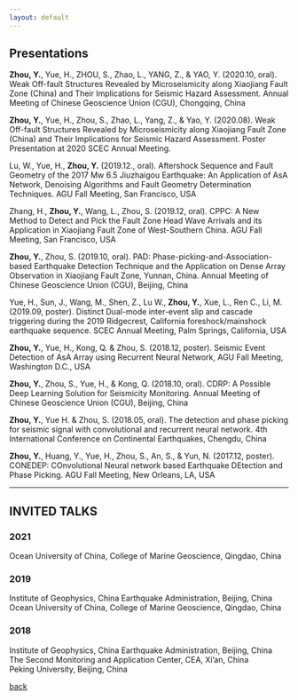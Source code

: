 ```yaml
---
layout: default
---
```

## Presentations

**Zhou, Y.**, Yue, H., ZHOU, S., Zhao, L., YANG, Z., & YAO, Y. (2020.10, oral). Weak Off-fault Structures Revealed by Microseismicity along Xiaojiang Fault Zone (China) and Their Implications for Seismic Hazard Assessment. Annual Meeting of Chinese Geoscience Union (CGU), Chongqing, China

**Zhou, Y.**, Yue, H., Zhou, S., Zhao, L., Yang, Z., & Yao, Y. (2020.08). Weak Off-fault Structures Revealed by Microseismicity along Xiaojiang Fault Zone (China) and Their Implications for Seismic Hazard Assessment. Poster Presentation at 2020 SCEC Annual Meeting.

Lu, W., Yue, H., **Zhou, Y.** (2019.12., oral). Aftershock Sequence and Fault Geometry of the 2017 Mw 6.5 Jiuzhaigou Earthquake: An Application of AsA Network, Denoising Algorithms and Fault Geometry Determination Techniques. AGU Fall Meeting, San Francisco, USA

Zhang, H., **Zhou, Y.**, Wang, L., Zhou, S. (2019.12, oral). CPPC: A New Method to Detect and Pick the Fault Zone Head Wave Arrivals and its Application in Xiaojiang Fault Zone of West-Southern China. AGU Fall Meeting, San Francisco, USA

**Zhou, Y.**, Zhou, S. (2019.10, oral). PAD: Phase-picking-and-Association-based Earthquake Detection Technique and the Application on Dense Array Observation in Xiaojiang Fault Zone, Yunnan, China. Annual Meeting of Chinese Geoscience Union (CGU), Beijing, China

Yue, H., Sun, J., Wang, M., Shen, Z., Lu W., **Zhou, Y.**, Xue, L., Ren C., Li, M. (2019.09, poster). Distinct Dual-mode inter-event slip and cascade triggering during the 2019 Ridgecrest, California foreshock/mainshock earthquake sequence. SCEC Annual Meeting, Palm Springs, California, USA

**Zhou, Y.**, Yue, H., Kong, Q. & Zhou, S. (2018.12, poster). Seismic Event Detection of AsA Array using Recurrent Neural Network, AGU Fall Meeting, Washington D.C., USA

**Zhou, Y.**, Zhou, S., Yue, H., & Kong, Q. (2018.10, oral). CDRP: A Possible Deep Learning Solution for Seismicity Monitoring. Annual Meeting of Chinese Geoscience Union (CGU), Beijing, China

**Zhou, Y.**, Yue H. & Zhou, S. (2018.05, oral). The detection and phase picking for seismic signal with convolutional and recurrent neural network. 4th International Conference on Continental Earthquakes, Chengdu, China

**Zhou, Y.**, Huang, Y., Yue, H., Zhou, S., An, S., & Yun, N. (2017.12, poster). CONEDEP: COnvolutional Neural network based Earthquake DEtection and Phase Picking. AGU Fall Meeting, New Orleans, LA, USA

* * *
## INVITED TALKS

### 2021
Ocean University of China, College of Marine Geoscience, Qingdao, China <br>

### 2019
Institute of Geophysics, China Earthquake Administration, Beijing, China <br>
Ocean University of China, College of Marine Geoscience, Qingdao, China <br>

### 2018
Institute of Geophysics, China Earthquake Administration, Beijing, China <br>
The Second Monitoring and Application Center, CEA, Xi’an, China <br>
Peking University, Beijing, China <br>

[back](./)